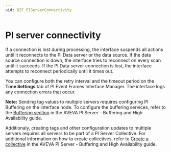 ```yaml
---
uid: BIF_PIServerConnectivity
---
```


# PI server connectivity

<!-- Static topic. No modifications usually required -->

If a connection is lost during processing, the interface suspends all actions until it reconnects to the PI Data server or the data source. If the data source connection is down, the interface tries to reconnect on every scan until it succeeds. If the PI Data server connection is lost, the interface attempts to reconnect periodically until it times out.

You can configure both the retry interval and the timeout period on the **Time Settings** tab of PI Event Frames Interface Manager. The interface logs any connection errors that occur.

**Note:** Sending tag values to multiple servers requires configuring PI Buffering on the interface node. To configure the buffering services, refer to the [Buffering section](https://docs.aveva.com/bundle/pi-server-buf-ha/page/1032385.html) in the AVEVA PI Server - Buffering and High Availability guide. 

Additionaly, creating tags and other configuration updates to multiple servers requires all servers to be part of a PI Server Collective. For additional information on how to create collectives, refer to [Create a collective](https://docs.aveva.com/bundle/pi-server-buf-ha/page/1022889.html) in the AVEVA PI Server - Buffering and High Availability guide.


